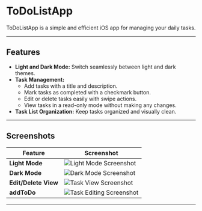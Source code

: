 # ToDoListApp

ToDoListApp is a simple and efficient iOS app for managing your daily tasks.

---

## Features

- **Light and Dark Mode:** Switch seamlessly between light and dark themes.
- **Task Management:** 
  - Add tasks with a title and description.
  - Mark tasks as completed with a checkmark button.
  - Edit or delete tasks easily with swipe actions.
  - View tasks in a read-only mode without making any changes.
- **Task List Organization:** Keep tasks organized and visually clean.

---

## Screenshots

| Feature | Screenshot |
|---------|------------|
| **Light Mode** | ![Light Mode Screenshot](light.png) |
| **Dark Mode** | ![Dark Mode Screenshot](dark.png) |
| **Edit/Delete View** | ![Task View Screenshot](editDelete.png) |
| **addToDo** | ![Task Editing Screenshot](addToDo.png) |

---
